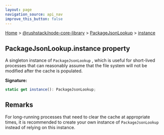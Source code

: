 ```yaml
---
layout: page
navigation_source: api_nav
improve_this_button: false
---
```



[Home](./index.md) &gt; [@rushstack/node-core-library](./node-core-library.md) &gt; [PackageJsonLookup](./node-core-library.packagejsonlookup.md) &gt; [instance](./node-core-library.packagejsonlookup.instance.md)

## PackageJsonLookup.instance property

A singleton instance of `PackageJsonLookup` , which is useful for short-lived processes that can reasonably assume that the file system will not be modified after the cache is populated.

<b>Signature:</b>

```typescript
static get instance(): PackageJsonLookup;
```

## Remarks

For long-running processes that need to clear the cache at appropriate times, it is recommended to create your own instance of `PackageJsonLookup` instead of relying on this instance.
